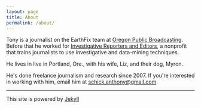 ```yaml
---
layout: page
title: About
permalink: /about/
---
```


Tony is a journalist on the EarthFix team at [Oregon Public Broadcasting](http://www.opb.org). Before that he worked for [Investigative Reporters and Editors](http://ire.org), a nonprofit that trains journalists to use investigative and data-mining techniques.

He lives in live in Portland, Ore., with his wife, Liz, and their dog, Myron.

He's done freelance journalism and research since 2007. If you're interested in working with him, email him at schick.anthony@gmail.com.

---

This site is powered by [Jekyll](http://jekyllrb.com/)
